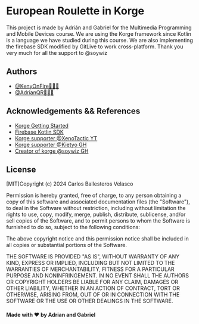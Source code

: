 # European Roulette in Korge

This project is made by Adrián and Gabriel for the Multimedia Programming and Mobile Devices course. We are using the Korge framework since Kotlin is a language we have studied during this course. We are also implementing the firebase SDK modified by GitLive to work cross-platform. Thank you very much for all the support to @soywiz



## Authors

- [@KenyOnFire🥷👨‍💻](https://www.github.com/KenyOnFire)
- [@AdrianQR🐺🧑‍💻](https://www.github.com/https://github.com/AdrianQR01)



## Acknowledgements && References

 - [Korge Getting Started](https://docs.korge.org/getting-started/)
 - [Firebase Kotlin SDK](https://github.com/GitLiveApp/firebase-kotlin-sdk)
 - [Korge supporter @XenoTactic YT](https://www.youtube.com/@XenoTactic)
 - [Korge supporter @Kietyo GH](https://github.com/Kietyo)
 - [Creator of korge @soywiz GH](https://github.com/Kietyo)

## License

[MIT]Copyright (c) 2024 Carlos Ballesteros Velasco

Permission is hereby granted, free of charge, to any person obtaining a copy
of this software and associated documentation files (the "Software"), to deal
in the Software without restriction, including without limitation the rights
to use, copy, modify, merge, publish, distribute, sublicense, and/or sell
copies of the Software, and to permit persons to whom the Software is
furnished to do so, subject to the following conditions:

The above copyright notice and this permission notice shall be included in all
copies or substantial portions of the Software.

THE SOFTWARE IS PROVIDED "AS IS", WITHOUT WARRANTY OF ANY KIND, EXPRESS OR
IMPLIED, INCLUDING BUT NOT LIMITED TO THE WARRANTIES OF MERCHANTABILITY,
FITNESS FOR A PARTICULAR PURPOSE AND NONINFRINGEMENT. IN NO EVENT SHALL THE
AUTHORS OR COPYRIGHT HOLDERS BE LIABLE FOR ANY CLAIM, DAMAGES OR OTHER
LIABILITY, WHETHER IN AN ACTION OF CONTRACT, TORT OR OTHERWISE, ARISING FROM,
OUT OF OR IN CONNECTION WITH THE SOFTWARE OR THE USE OR OTHER DEALINGS IN THE
SOFTWARE.


#### Made with ❤️ by Adrian and Gabriel
